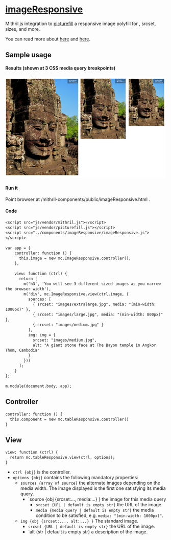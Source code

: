 # [imageResponsive](https://github.com/eddyystop/mithril-components/tree/master/components/imageResponsive)

Mithril.js integration to [picturefill](http://scottjehl.github.com/picturefill/)
a responsive image polyfill for <picture>, srcset, sizes, and more.

You can read more about <picture>
[here](http://scottjehl.github.io/picturefill/)
and [here](http://picture.responsiveimages.org/).


## Sample usage
#### Results (shown at 3 CSS media query breakpoints)
![imageResponsive sample](sample.png)

#### Run it
Point browser at /mithril-components/public/imageResponsive.html .

#### Code
```
<script src="js/vendor/mithril.js"></script>
<script src="js/vendor/picturefill.js"></script>
<script src="../components/imageResponsive/imageResponsive.js"></script>

var app = {
    controller: function () {
      this.image = new mc.ImageResponsive.controller();
    },
    
    view: function (ctrl) {
      return [
        m('h3', 'You will see 3 different sized images as you narrow the browser width'),
        m('div', mc.ImageResponsive.view(ctrl.image, {
          sources: [
            { srcset: "images/extralarge.jpg", media: "(min-width: 1000px)" },
            { srcset: "images/large.jpg", media: "(min-width: 800px)" },
            { srcset: "images/medium.jpg" }
          ],
          img: img = {
            srcset: "images/medium.jpg",
            alt: "A giant stone face at The Bayon temple in Angkor Thom, Cambodia"
          }
        }))
      ];
    }
};

m.module(document.body, app);
```

## Controller
```
controller: function () {
  this.component = new mc.tableResponsive.controller()
}
```

## View
```
view: function (ctrl) {
  return mc.tableResponsive.view(ctrl, options);
}
```

* `ctrl {obj}` is the controller.
* `options {obj}` contains the following mandatory properties:
    * `sources {array of source}` the alternate images depending on the media width.
    The image displayed is the first one satisfying its media query.
        * `source {obj {srcset:..., media:...} } the image for this media query
            * `srcset {URL | default is empty str}` the URL of the image.
            * `media {media query | default is empty str}` 
            the media condition to be satisfied, e.g. `media: "(min-width: 1000px)"`.
    * `img {obj {srcset:..., alt:...} }` The standard image.
        * `srcset {URL | default is empty str}` the URL of the image.
        * `alt {str | default is empty str} a description of the image.